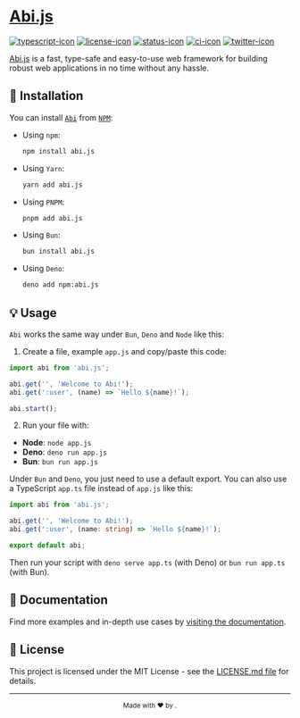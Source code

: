 # [Abi.js](https://github.com/abi-js/)

[![typescript-icon]][typescript-link]
[![license-icon]][license-link]
[![status-icon]][status-link]
[![ci-icon]][ci-link]
[![twitter-icon]][twitter-link]

[Abi.js][abi-repo] is a fast, type-safe and easy-to-use web framework
for building robust web applications in no time without any hassle.

## 🚀 Installation

You can install [`Abi`](https://abi.js.org) from [`NPM`](https://npmjs.com/package/abi.js):

- Using `npm`:

  ```bash
  npm install abi.js
  ```

- Using `Yarn`:

  ```bash
  yarn add abi.js
  ```

- Using `PNPM`:

  ```bash
  pnpm add abi.js
  ```

- Using `Bun`:

  ```bash
  bun install abi.js
  ```

- Using `Deno`:

  ```bash
  deno add npm:abi.js
  ```

## 💡 Usage

`Abi` works the same way under `Bun`, `Deno` and `Node` like this:

1. Create a file, example `app.js` and copy/paste this code:

```javascript
import abi from 'abi.js';

abi.get('', 'Welcome to Abi!');
abi.get(':user', (name) => `Hello ${name}!`);

abi.start();
```

2. Run your file with:

- **Node**: `node app.js`
- **Deno**: `deno run app.js`
- **Bun**: `bun run app.js`

Under `Bun` and `Deno`, you just need to use a default export.
You can also use a TypeScript `app.ts` file instead of `app.js` like this:

```typescript
import abi from 'abi.js';

abi.get('', 'Welcome to Abi!');
abi.get(':user', (name: string) => `Hello ${name}!`);

export default abi;
```

Then run your script with `deno serve app.ts` (with Deno)
or `bun run app.ts` (with Bun).

## 📖 Documentation

Find more examples and in-depth use cases by [visiting the documentation][abi-docs].

## 📄 License

This project is licensed under the MIT License -
see the [LICENSE.md file](./LICENSE.md) for details.

***

<div align="center"><sub>Made with ❤︎ by <a href="https://twitter.com/intent/follow?screen_name=siguici" style="content:url(https://img.shields.io/twitter/follow/siguici.svg?label=@siguici);margin-bottom:-6px">@siguici</a>.</sub></div>

[typescript-icon]: https://img.shields.io/badge/TypeScript-294E80.svg?logo=typescript
[typescript-link]:  https://github.com/abi-js/abi/search?l=typescript "TypeScript code"

[status-icon]: https://img.shields.io/badge/Abi-WIP-f59e0b.svg?style=flat
[status-link]: https://github.com/abi-js/abi "Abi.js work in progress"

[ci-icon]: https://github.com/abi-js/abi/workflows/CI/badge.svg
[ci-link]: https://github.com/abi-js/abi/actions "Abi.js CI"

[twitter-icon]: https://img.shields.io/twitter/follow/abidotjs.svg?label=@abidotjs
[twitter-link]: https://x.com/intent/follow?screen_name=abidotjs "Ping Abi.js"

[license-icon]: https://img.shields.io/badge/license-MIT-blue.svg
[license-link]: https://github.com/abi-js/abi/blob/HEAD/LICENSE "Abi.js License"

[abi-docs]: https://abi.js.org/ "Abi.js Documentation"
[abi-repo]: https://github.com/abi-js/ "Abi.js Repository"
